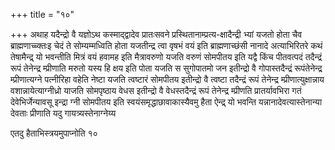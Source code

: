 +++
title = "१०"

+++
अथाह यदैन्द्रो वै यज्ञोऽथ कस्माद्द्वादेव प्रातःसवने
प्रस्थितानाम्प्रत्य-क्षादैन्द्री
भ्यां यजतो होता चैव ब्राह्मणाच्च्क्तःइ चेदं ते सोम्यम्मध्विति होता
यजतीन्द्र त्वा वृषभं वयं इति ब्राह्मणाच्छंसी नानादे
अत्याभिरितरे कथं तेषामैन्द्र् यो भवन्तीति मित्रं वयं
हवामह इति मैत्रावरुणो यजति वरुणं सोमपीतय इति यद्वै किंच पीतवत्पदं
तदैन्द्रं रूपं तेनेन्द्र म्प्रीणाति मरुतो यस्य हि क्षय इति पोता
यजति स सुगोपातमो जन इतीन्द्रो वै गोपास्तदैन्द्रं रूपंतेनेन्द्र
म्प्रीणात्यग्ने पत्नीरिहा वहेति नेष्टा यजति त्वष्टारं सोमपीतय
इतीन्द्रो वै त्वष्टा तदैन्द्रं रूपं तेनेन्द्र
म्प्रीणात्युक्षान्नाय
वशान्नायेत्याग्नीध्रो याजति सोमपृष्ठाय वेधस इतीन्द्रो
वै वेधस्तदैन्द्रं रूपं तेनेन्द्र म्प्रीणति प्रातर्यावभिरा गतं
देवेभिर्जेन्यावसू इन्द्रा ग्नी सोमपीतय इति
स्वयंसमृद्धाछावाकास्यैवमु हैता ऐन्द्र् यो भवन्ति
यन्नानादेवत्यास्तेनान्या देवताः प्रीणाति यदु गायत्र्यस्तेनाग्नेय्य 

एतदु हैताभिस्त्रयमुपाप्नोति १०




 

